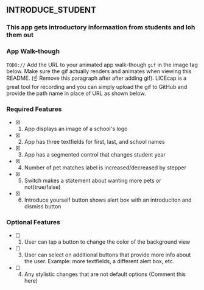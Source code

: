 ## INTRODUCE_STUDENT

### This app gets introductory informaation from students and loh them out


### App Walk-though

`TODO://` Add the URL to your animated app walk-though `gif` in the image tag below. Make sure the gif actually renders and animates when viewing this README. (☝️ Remove this paragraph after after adding gif). LICEcap is a great tool for recording and you can simply upload the gif to GitHub and provide the path name in place of URL as shown below.

<!-- <img src="YOUR_GIF_URL_HERE" width=200><br> OR <img src="YOUR_GIF_PATH" width=200><br> -->

### Required Features

- [x] 1. App displays an image of a school's logo
- [x] 2. App has three textfields for first, last, and school names
- [x] 3. App has a segmented control that changes student year
- [x] 4. Number of pet matches label is increased/decreased by stepper
- [x] 5. Switch makes a statement about wanting more pets or not(true/false) 
- [x] 6. Introduce yourself button shows alert box with an introduciton and dismiss button

### Optional Features

- [ ] 1. User can tap a button to change the color of the background view
- [ ] 3. User can select on additional buttons that provide more info about the user. Example: more textfields, a different alert box, etc.
- [ ] 4. Any stylistic changes that are not default options (Comment this here)
